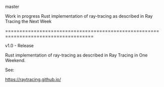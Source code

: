 master

Work in progress Rust implementation of ray-tracing as described in Ray Tracing the Next Week

=====================================================================================

v1.0 - Release

Rust implementation of ray-tracing as described in Ray Tracing in One Weekend.

See:

https://raytracing.github.io/